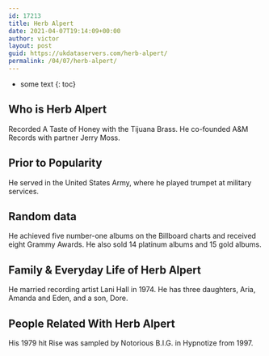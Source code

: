```yaml
---
id: 17213
title: Herb Alpert
date: 2021-04-07T19:14:09+00:00
author: victor
layout: post
guid: https://ukdataservers.com/herb-alpert/
permalink: /04/07/herb-alpert/
---
```


* some text
{: toc}


## Who is Herb Alpert



Recorded A Taste of Honey with the Tijuana Brass. He co-founded A&M Records with partner Jerry Moss.

                
                
                
## Prior to Popularity



He served in the United States Army, where he played trumpet at military services.

                
                
                
## Random data



He achieved five number-one albums on the Billboard charts and received eight Grammy Awards. He also sold 14 platinum albums and 15 gold albums.

                
                
                
## Family & Everyday Life of Herb Alpert



He married recording artist Lani Hall in 1974. He has three daughters, Aria, Amanda and Eden, and a son, Dore.

                
                
                
## People Related With Herb Alpert



His 1979 hit Rise was sampled by Notorious B.I.G. in Hypnotize from 1997.

                
              
            
          
          
          